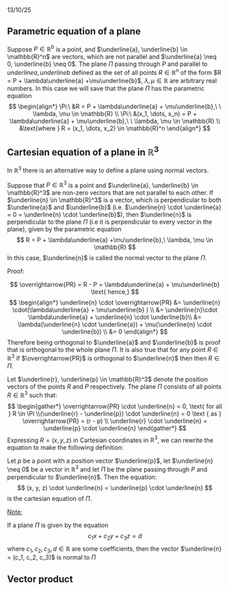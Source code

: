 13/10/25

## Parametric equation of a plane

Suppose $P \in \mathbb{R}^b$ is a point, and $\underline{a}, \underline{b} \in \mathbb{R}^n$ are vectors, which are not parallel and $\underline{a} \neq 0, \underline{b} \neq 0$. The plane $\Pi$ passing through $P$ and parallel to $underline{a}, underline{b}$ defined as the set of all points $R \in \mathbb{R}^n$ of the form $R = P + \lambda\underline{a} +\mu\underline{b}$, $\lambda, \mu \in \mathbb{R}$ are arbitrary real numbers.
In this case we will save that the plane $\Pi$ has the parametric equation
$$
\begin{align*}
\Pi:\ &R = P + \lambda\underline{a} + \mu\underline{b},\ \ \lambda, \mu \in \mathbb{R} \\
\Pi:\ &(x_1, \dots, x_n) = P + \lambda\underline{a} + \mu\underline{b},\ \ \lambda, \mu \in \mathbb{R} \\
&\text{where } R = (x_1, \dots, x_2) \in \mathbb{R}^n
\end{align*}
$$
## Cartesian equation of a plane in $\mathbb{R}^3$

In $\mathbb{R}^3$ there is an alternative way to define a plane using normal vectors.

Suppose that $P \in \mathbb{R}^3$ is a point and $\underline{a}, \underline{b} \in \mathbb{R}^3$ are non-zero vectors that are not parallel to each other. If $\underline{n} \in \mathbb{R}^3$ is a vector, which is perpendicular to both $\underline{a}$ and $\underline{b}$ (i.e. $\underline{n} \cdot \underline{a} = 0 = \underline{n} \cdot \underline{b}$), then $\underline{n}$ is perpendicular to the plane $\Pi$ (i.e it is perpendicular to every vector in the plane), given by the parametric equation
$$
R = P + \lambda\underline{a} +\mu\underline{b},\ \lambda, \mu \in \mathbb{R}
$$
In this case, $\underline{n}$ is called the normal vector to the plane $\Pi$.

Proof:

$$
\overrightarrow{PR} = R - P = \lambda\underline{a} + \mu\underline{b} \text{ hence,}
$$
$$
\begin{align*}
\underline{n} \cdot \overrightarrow{PR} &= \underline{n} \cdot(\lambda\underline{a} + \mu\underline{b} ) \\
&= \underline{n}\cdot \lambda\underline{a} + \underline{n} \cdot \underline{b}\\
&= \lambda(\underline{n} \cdot \underline{a}) + \mu(\underline{n} \cdot \underline{b}) \\
&= 0
\end{align*}
$$
Therefore being orthogonal to $\underline{a}$ and $\underline{b}$ is proof that is orthogonal to the whole plane $\Pi$.
It is also true that for any point $R \in \mathbb{R}^3$ if $\overrightarrow{PR}$ is orthogonal to $\underline{n}$ then then $R \in \Pi$.

Let $\underline{r}, \underline{p} \in \mathbb{R}^3$ denote the position vectors of the points $R$ and $P$ respectively.
The plane $\Pi$ consists of all points $R \in \mathbb{R}^3$ such that:
$$
\begin{gather*}
\overrightarrow{PR} \cdot \underline{n} = 0, \text{ for all } R \in \Pi \\(\underline{r} - \underline{p}) \cdot \underline{n} = 0 \text { as } \overrightarrow{PR} = (r - p) \\
\underline{r} \cdot \underline{n} = \underline{p} \cdot \underline{n}
\end{gather*}
$$
Expressing $R = (x, y, z)$ in Cartesian coordinates in $\mathbb{R}^3$, we can rewrite the equation to make the following definition:

Let $p$ be a point with a position vector $\underline{p}$, let $\underline{n} \neq 0$ be a vector in $\mathbb{R}^3$ and let $\Pi$ be the plane passing through $P$ and perpendicular to $\underline{n}$. Then the equation:
$$
(x, y, z) \cdot \underline{n} = \underline{p} \cdot \underline{n}
$$
is the cartesian equation of $\Pi$.

<u>Note:</u>

If a plane $\Pi$ is given by the equation
$$
c_1x + c_2y+ c_3z = d
$$
where $c_1, c_2, c_3, d \in \mathbb{R}$ are some coefficients, then the vector $\underline{n} = (c_1, c_2, c_3)$ is normal to $\Pi$

## Vector product

